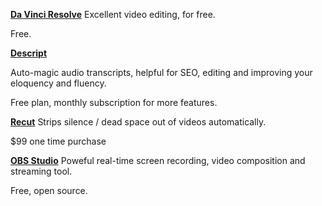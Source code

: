 [**Da Vinci Resolve**](https://www.blackmagicdesign.com/products/davinciresolve/)
Excellent video editing, for free.

Free.

[**Descript**](https://www.descript.com/)

Auto-magic audio transcripts, helpful for SEO, editing and improving your eloquency and fluency.

Free plan, monthly subscription for more features.


[**Recut**](https://getrecut.com/)
Strips silence / dead space out of videos automatically.

$99 one time purchase

[**OBS Studio**](https://obsproject.com/)
Poweful real-time screen recording, video composition and streaming tool.

Free, open source.